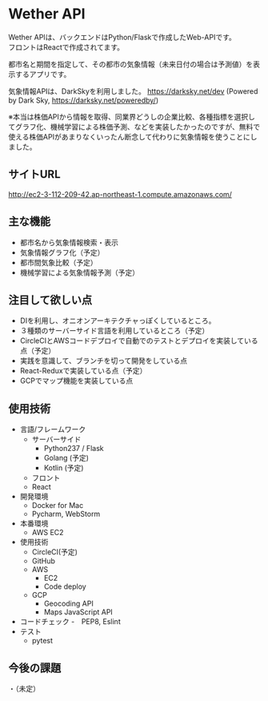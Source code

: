 # Wether API

Wether APIは、バックエンドはPython/Flaskで作成したWeb-APIです。  
フロントはReactで作成されてます。

都市名と期間を指定して、その都市の気象情報（未来日付の場合は予測値）を表示するアプリです。

気象情報APIは、DarkSkyを利用しました。
https://darksky.net/dev
(Powered by Dark Sky, https://darksky.net/poweredby/)

※本当は株価APIから情報を取得、同業界どうしの企業比較、各種指標を選択してグラフ化、機械学習による株価予測、などを実装したかったのですが、無料で使える株価APIがあまりなくいったん断念して代わりに気象情報を使うことにしました。

## サイトURL
http://ec2-3-112-209-42.ap-northeast-1.compute.amazonaws.com/

## 主な機能

- 都市名から気象情報検索・表示  
- 気象情報グラフ化（予定）
- 都市間気象比較（予定）
- 機械学習による気象情報予測（予定）

## 注目して欲しい点
- DIを利用し、オニオンアーキテクチャっぽくしているところ。
- ３種類のサーバーサイド言語を利用しているところ（予定）
- CircleCIとAWSコードデプロイで自動でのテストとデプロイを実装している点（予定）  
- 実践を意識して、ブランチを切って開発をしている点  
- React-Reduxで実装している点（予定）
- GCPでマップ機能を実装している点

## 使用技術
- 言語/フレームワーク
  - サーバーサイド
    - Python237 / Flask
    - Golang (予定)
    - Kotlin (予定)
  - フロント
  - React
- 開発環境
    - Docker for Mac
    - Pycharm, WebStorm
- 本番環境
    - AWS EC2
- 使用技術
    - CircleCI(予定)
    - GitHub
    - AWS
        - EC2
        - Code deploy
    - GCP
        - Geocoding API
        - Maps JavaScript API
- コードチェック
    -　PEP8, Eslint
- テスト
    - pytest

## 今後の課題
・（未定）
